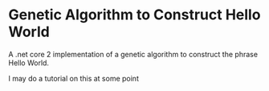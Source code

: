 # Genetic Algorithm to Construct Hello World

A .net core 2 implementation of a genetic algorithm to construct the phrase Hello World.

I may do a tutorial on this at some point

